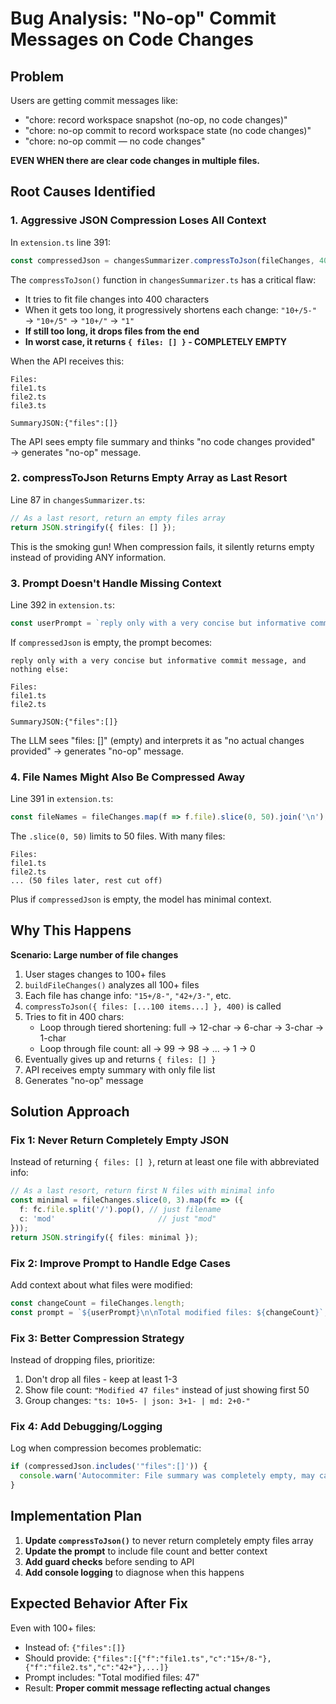 # Bug Analysis: "No-op" Commit Messages on Code Changes

## Problem
Users are getting commit messages like:
- "chore: record workspace snapshot (no-op, no code changes)"
- "chore: no-op commit to record workspace state (no code changes)"
- "chore: no-op commit — no code changes"

**EVEN WHEN there are clear code changes in multiple files.**

## Root Causes Identified

### 1. **Aggressive JSON Compression Loses All Context**

In `extension.ts` line 391:
```typescript
const compressedJson = changesSummarizer.compressToJson(fileChanges, 400);
```

The `compressToJson()` function in `changesSummarizer.ts` has a critical flaw:
- It tries to fit file changes into 400 characters
- When it gets too long, it progressively shortens each change: `"10+/5-"` → `"10+/5"` → `"10+/"` → `"1"`
- **If still too long, it drops files from the end**
- **In worst case, it returns `{ files: [] }` - COMPLETELY EMPTY**

When the API receives this:
```
Files:
file1.ts
file2.ts
file3.ts

SummaryJSON:{"files":[]}
```

The API sees empty file summary and thinks "no code changes provided" → generates "no-op" message.

### 2. **compressToJson Returns Empty Array as Last Resort**

Line 87 in `changesSummarizer.ts`:
```typescript
// As a last resort, return an empty files array
return JSON.stringify({ files: [] });
```

This is the smoking gun! When compression fails, it silently returns empty instead of providing ANY information.

### 3. **Prompt Doesn't Handle Missing Context**

Line 392 in `extension.ts`:
```typescript
const userPrompt = `reply only with a very concise but informative commit message, and nothing else:\n\nFiles:\n${fileNames}\n\nSummaryJSON:${compressedJson}`;
```

If `compressedJson` is empty, the prompt becomes:
```
reply only with a very concise but informative commit message, and nothing else:

Files:
file1.ts
file2.ts

SummaryJSON:{"files":[]}
```

The LLM sees "files: []" (empty) and interprets it as "no actual changes provided" → generates "no-op" message.

### 4. **File Names Might Also Be Compressed Away**

Line 391 in `extension.ts`:
```typescript
const fileNames = fileChanges.map(f => f.file).slice(0, 50).join('\n');
```

The `.slice(0, 50)` limits to 50 files. With many files:
```
Files:
file1.ts
file2.ts
... (50 files later, rest cut off)
```

Plus if `compressedJson` is empty, the model has minimal context.

## Why This Happens

**Scenario: Large number of file changes**

1. User stages changes to 100+ files
2. `buildFileChanges()` analyzes all 100+ files
3. Each file has change info: `"15+/8-"`, `"42+/3-"`, etc.
4. `compressToJson({ files: [...100 items...] }, 400)` is called
5. Tries to fit in 400 chars:
   - Loop through tiered shortening: full → 12-char → 6-char → 3-char → 1-char
   - Loop through file count: all → 99 → 98 → ... → 1 → 0
6. Eventually gives up and returns `{ files: [] }`
7. API receives empty summary with only file list
8. Generates "no-op" message

## Solution Approach

### Fix 1: Never Return Completely Empty JSON
Instead of returning `{ files: [] }`, return at least one file with abbreviated info:
```typescript
// As a last resort, return first N files with minimal info
const minimal = fileChanges.slice(0, 3).map(fc => ({
  f: fc.file.split('/').pop(), // just filename
  c: 'mod'                       // just "mod"
}));
return JSON.stringify({ files: minimal });
```

### Fix 2: Improve Prompt to Handle Edge Cases
Add context about what files were modified:
```typescript
const changeCount = fileChanges.length;
const prompt = `${userPrompt}\n\nTotal modified files: ${changeCount}`;
```

### Fix 3: Better Compression Strategy
Instead of dropping files, prioritize:
1. Don't drop all files - keep at least 1-3
2. Show file count: `"Modified 47 files"` instead of just showing first 50
3. Group changes: `"ts: 10+5- | json: 3+1- | md: 2+0-"`

### Fix 4: Add Debugging/Logging
Log when compression becomes problematic:
```typescript
if (compressedJson.includes('"files":[]')) {
  console.warn('Autocommiter: File summary was completely empty, may cause generic commit messages');
}
```

## Implementation Plan

1. **Update `compressToJson()`** to never return completely empty files array
2. **Update the prompt** to include file count and better context
3. **Add guard checks** before sending to API
4. **Add console logging** to diagnose when this happens

## Expected Behavior After Fix

Even with 100+ files:
- Instead of: `{"files":[]}`
- Should provide: `{"files":[{"f":"file1.ts","c":"15+/8-"},{"f":"file2.ts","c":"42+"},...]}`
- Prompt includes: "Total modified files: 47"
- Result: **Proper commit message reflecting actual changes**
